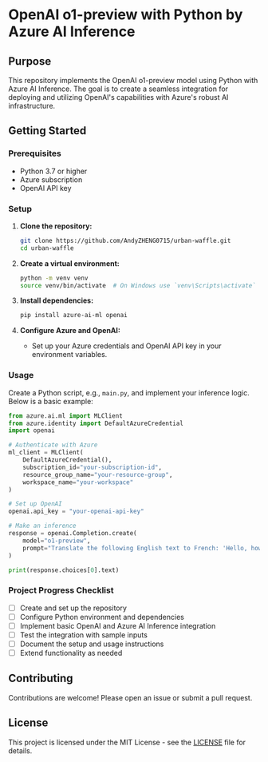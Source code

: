 # OpenAI o1-preview with Python by Azure AI Inference

## Purpose
This repository implements the OpenAI o1-preview model using Python with Azure AI Inference. The goal is to create a seamless integration for deploying and utilizing OpenAI's capabilities with Azure's robust AI infrastructure.

## Getting Started

### Prerequisites
- Python 3.7 or higher
- Azure subscription
- OpenAI API key

### Setup
1. **Clone the repository:**
   ```bash
   git clone https://github.com/AndyZHENG0715/urban-waffle.git
   cd urban-waffle
   

2. **Create a virtual environment:**
   ```bash
   python -m venv venv
   source venv/bin/activate  # On Windows use `venv\Scripts\activate`
   ```

3. **Install dependencies:**
   ```bash
   pip install azure-ai-ml openai
   ```

4. **Configure Azure and OpenAI:**
   - Set up your Azure credentials and OpenAI API key in your environment variables.

### Usage
Create a Python script, e.g., `main.py`, and implement your inference logic. Below is a basic example:

```python
from azure.ai.ml import MLClient
from azure.identity import DefaultAzureCredential
import openai

# Authenticate with Azure
ml_client = MLClient(
    DefaultAzureCredential(),
    subscription_id="your-subscription-id",
    resource_group_name="your-resource-group",
    workspace_name="your-workspace"
)

# Set up OpenAI
openai.api_key = "your-openai-api-key"

# Make an inference
response = openai.Completion.create(
    model="o1-preview",
    prompt="Translate the following English text to French: 'Hello, how are you?'"
)

print(response.choices[0].text)
```

### Project Progress Checklist
- [ ] Create and set up the repository
- [ ] Configure Python environment and dependencies
- [ ] Implement basic OpenAI and Azure AI Inference integration
- [ ] Test the integration with sample inputs
- [ ] Document the setup and usage instructions
- [ ] Extend functionality as needed

## Contributing
Contributions are welcome! Please open an issue or submit a pull request.

## License
This project is licensed under the MIT License - see the [LICENSE](LICENSE) file for details.
